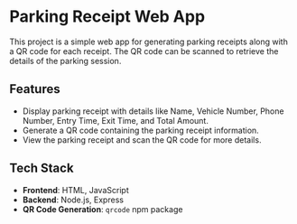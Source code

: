 # Parking Receipt Web App

This project is a simple web app for generating parking receipts along with a QR code for each receipt. The QR code can be scanned to retrieve the details of the parking session.

## Features
- Display parking receipt with details like Name, Vehicle Number, Phone Number, Entry Time, Exit Time, and Total Amount.
- Generate a QR code containing the parking receipt information.
- View the parking receipt and scan the QR code for more details.

## Tech Stack
- **Frontend**: HTML, JavaScript
- **Backend**: Node.js, Express
- **QR Code Generation**: `qrcode` npm package

